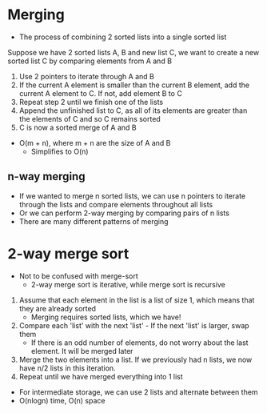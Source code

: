 # Merging

- The process of combining 2 sorted lists into a single sorted list

Suppose we have 2 sorted lists A, B and new list C,  we want to create a new sorted list C by comparing elements from A and B

1. Use 2 pointers to iterate through A and B
2. If the current A element is smaller than the current B element, add the current A element to C. If not, add element B to C
3. Repeat step 2 until we finish one of the lists
4. Append the unfinished list to C, as all of its elements are greater than the elements of C and so C remains sorted
5. C is now a sorted merge of A and B

- O(m + n), where m + n are the size of A and B
    - Simplifies to O(n)

## n-way merging
   
- If we wanted to merge n sorted lists, we can use n pointers to iterate through the lists and compare elements throughout all lists
- Or we can perform 2-way merging by comparing pairs of n lists
- There are many different patterns of merging

# 2-way merge sort

- Not to be confused with merge-sort
    - 2-way merge sort is iterative, while merge sort is recursive

1. Assume that each element in the list is a list of size 1, which means that they are already sorted
    - Merging requires sorted lists, which we have!
2. Compare each 'list' with the next 'list' - If the next 'list' is larger, swap them
    - If there is an odd number of elements, do not worry about the last element. It will be merged later
3. Merge the two elements into a list. If we previously had n lists, we now have n/2 lists in this iteration.
4. Repeat until we have merged everything into 1 list

- For intermediate storage, we can use 2 lists and alternate between them
- O(nlogn) time, O(n) space